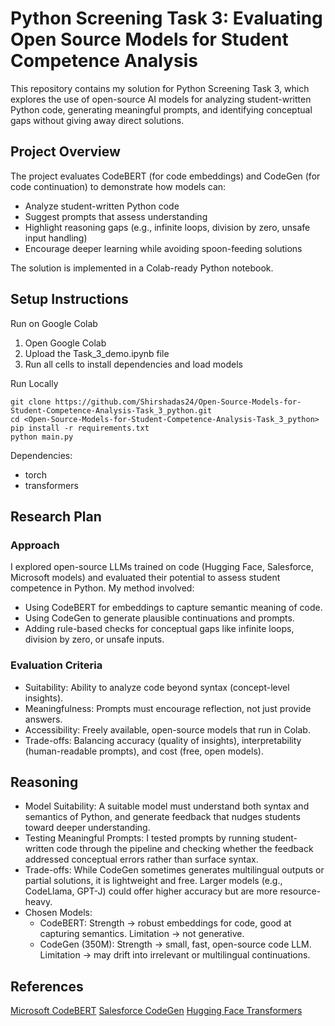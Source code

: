 # Python Screening Task 3: Evaluating Open Source Models for Student Competence Analysis
This repository contains my solution for Python Screening Task 3, which explores the use of open-source AI models for analyzing student-written Python code, generating meaningful prompts, and identifying conceptual gaps without giving away direct solutions.

## Project Overview
The project evaluates CodeBERT (for code embeddings) and CodeGen (for code continuation) to demonstrate how models can:
- Analyze student-written Python code
- Suggest prompts that assess understanding
- Highlight reasoning gaps (e.g., infinite loops, division by zero, unsafe input handling)
- Encourage deeper learning while avoiding spoon-feeding solutions

The solution is implemented in a Colab-ready Python notebook.

## Setup Instructions
Run on Google Colab
1. Open Google Colab
2. Upload the Task_3_demo.ipynb file
3. Run all cells to install dependencies and load models

Run Locally
```
git clone https://github.com/Shirshadas24/Open-Source-Models-for-Student-Competence-Analysis-Task_3_python.git
cd <Open-Source-Models-for-Student-Competence-Analysis-Task_3_python>
pip install -r requirements.txt
python main.py
```
Dependencies:
- torch
- transformers

## Research Plan
### Approach

I explored open-source LLMs trained on code (Hugging Face, Salesforce, Microsoft models) and evaluated their potential to assess student competence in Python. My method involved:
- Using CodeBERT for embeddings to capture semantic meaning of code.
- Using CodeGen to generate plausible continuations and prompts.
- Adding rule-based checks for conceptual gaps like infinite loops, division by zero, or unsafe inputs.

### Evaluation Criteria
- Suitability: Ability to analyze code beyond syntax (concept-level insights).
- Meaningfulness: Prompts must encourage reflection, not just provide answers.
- Accessibility: Freely available, open-source models that run in Colab.
- Trade-offs: Balancing accuracy (quality of insights), interpretability (human-readable prompts), and cost (free, open models).

## Reasoning
- Model Suitability: A suitable model must understand both syntax and semantics of Python, and generate feedback that nudges students toward deeper understanding.
- Testing Meaningful Prompts: I tested prompts by running student-written code through the pipeline and checking whether the feedback addressed conceptual errors rather than surface syntax.
- Trade-offs: While CodeGen sometimes generates multilingual outputs or partial solutions, it is lightweight and free. Larger models (e.g., CodeLlama, GPT-J) could offer higher accuracy but are more resource-heavy.
- Chosen Models:
   - CodeBERT: Strength → robust embeddings for code, good at capturing semantics. Limitation → not generative.
   - CodeGen (350M): Strength → small, fast, open-source code LLM. Limitation → may drift into irrelevant or multilingual continuations.

## References
[Microsoft CodeBERT]( https://huggingface.co/microsoft/codebert-base)
[Salesforce CodeGen](https://huggingface.co/Salesforce/codegen-350M-mono)
[Hugging Face Transformers](https://huggingface.co/docs/transformers/index)
